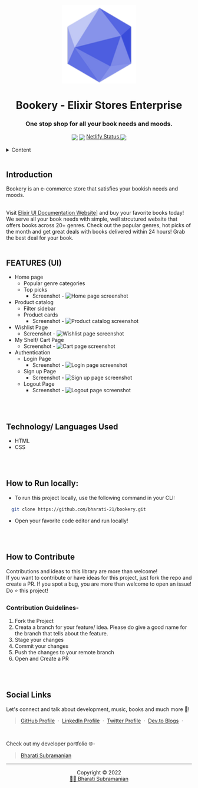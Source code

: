<h1 align="center">
  <br />
  <a href="https://elixir-ui.netlify.app/">
      <img src="https://github.com/bharati-21/elixir-ui/blob/9e0021ca0eb8952f6bf408d9f2a119439ac359a2/logo-assets/elixir-logo.png" alt="Elixir UI" width="200"></a>
  <br />
  <br />
  Bookery - Elixir Stores Enterprise
</h1>
<h3 align="center">
    One stop shop for all your book needs and moods.
</h3>

<div align="center">
<img src="https://img.shields.io/badge/version-v1-green" align="center"/>
<img src="https://img.shields.io/badge/label-open--source-blue" align="center"/>
    <a href="https://app.netlify.com/sites/elixir-stores/deploys" align="center">
        Netlify Status
        <img src="https://api.netlify.com/api/v1/badges/8b083945-912e-4f2d-90fd-9f8bcf06aeee/deploy-status" align="center"/>
    </a>
</div>
<br />

<!-- TABLE OF CONTENTS -->
<details>
    <summary>Content</summary>
    <ol>
        <li><a href="#introduction">Introduction</a></li>
        <li><a href="#features">Features</a></li>
        <li><a href="#technology-languages-used">Technology/ Languages Used</a></li>
        <li><a href="#how-lto-run-locally">How to Run Locally</a></li>
        <li><a href="#how-to-contribute">How to Contribute</a></li>
        <li><a href="#social-links">Social Links</a></li>
    </ol>
</details>

<br />

<!-- Project Introduction -->
## **Introduction**
<p>
    Bookery is an e-commerce store that satisfies your bookish needs and moods. 
</p>
<br />
Visit <a href="https://elixir-ui.netlify.app/">Elixir UI Documentation Website]</a> and buy your favorite books today! We serve all your book needs with simple, well strcutured website that offers books across 20+ genres. Check out the popular genres, hot picks of the month and get great deals with books delivered within 24 hours! Grab the best deal for your book. 

<br />
<br />
<!-- FEATURES -->

## **FEATURES (UI)**

- Home page
  - Popular genre categories
  - Top picks
    - Screenshot - ![Home page screenshot](https://user-images.githubusercontent.com/51514137/154982732-24468f1d-2845-416e-9339-38bcadd43012.png)
- Product catalog
  - Filter sidebar
  - Product cards
    - Screenshot - ![Product catalog screenshot](https://user-images.githubusercontent.com/51514137/154982838-95c3ab8e-c149-4d21-8895-8e4cd25ef04c.png)
- Wishlist Page
    - Screenshot - ![Wishlist page screenshot](https://user-images.githubusercontent.com/51514137/154982965-7d5d4c2f-352f-4157-ab7a-f5d0d39bed7f.png)
- My Shelf/ Cart Page
    - Screenshot -  ![Cart page screenshot](https://user-images.githubusercontent.com/51514137/154983104-b4825f63-33af-4e5b-a347-57abfa532bcf.png)
- Authentication
  - Login Page
    - Screenshot - ![Login page screenshot](https://user-images.githubusercontent.com/51514137/154983214-ffee27d7-aadd-4234-a5b7-81be16c00275.png)
  - Sign up Page
    - Screenshot - ![Sign up page screenshot](https://user-images.githubusercontent.com/51514137/154983419-0451f557-4a30-481c-9f0f-6869fe131a28.png)
  - Logout Page
    - Screenshot - ![Logout page screenshot](https://user-images.githubusercontent.com/51514137/154983490-a17ba449-1a8a-4e8a-b78f-ba73340148c4.png)


<br />
<br />
<!-- BUILT WITH -->

## **Technology/ Languages Used**

- HTML
- CSS

<br />
<br />
<!-- HOW TO RUN LOCALLY -->

## **How to Run locally**:
- To run this project locally, use the following command in your CLI:

```bash
  git clone https://github.com/bharati-21/bookery.git
```
- Open your favorite code editor and run locally!

<br />
<br />
<!-- CONTRIBUTING -->

## **How to Contribute**

Contributions and ideas to this library are more than welcome! <br />
If you want to contribute or have ideas for this project, just fork the repo and create a PR. If you spot a bug, you are more than welcome to open an issue! Do ⭐ this project! 

### Contribution Guidelines-
1. Fork the Project
2. Creata a branch for your feature/ idea. Please do give a good name for the branch that tells about the feature.
3. Stage your changes
4. Commit your changes
5. Push the changes to your remote branch
6. Open and Create a PR

<br />
<br />
<!-- SOCIAL LINKS -->

## **Social Links**
Let's connect and talk about development, music, books and much more 🌠! 
> [GitHub Profile](https://github.com/bharati-21) &nbsp;&middot;&nbsp; 
> [LinkedIn Profile](https://www.linkedin.com/in/bharati-subramanian-29734b152/) &nbsp;&middot;&nbsp;
> [Twitter Profile](https://twitter.com/_girlwhocodes) &nbsp;&middot;&nbsp;
> [Dev.to Blogs](https://dev.to/bharati21) &nbsp;&middot;&nbsp;

<br />

Check out my developer portfolio 🌐-
> [Bharati Subramanian](https://bharati-21.github.io/) 

<hr />
<p align="center">Copyright &copy; 2022 
  <br />
  <a href="https://bharati-21.github.io/">👩‍💻 Bharati Subramanian</a>
</p>
